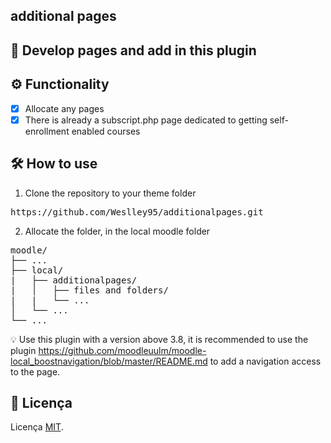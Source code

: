 ## additional pages

## 🎨 Develop pages and add in this plugin

## ⚙️ Functionality

- [x] Allocate any pages
- [x] There is already a subscript.php page dedicated to getting self-enrollment enabled courses

## 🛠 How to use

1. Clone the repository to your theme folder
<pre>
https://github.com/Weslley95/additionalpages.git
</pre>
2. Allocate the folder, in the local moodle folder

<pre>
moodle/
├── ...                                
├── local/                            
|   ├── additionalpages/                         
|   │   ├── files and folders/                                                           
|   |   └── ...                        
│   └── ...                            
└── ...                                
</pre>

💡 Use this plugin with a version above 3.8, it is recommended to use the plugin https://github.com/moodleuulm/moodle-local_boostnavigation/blob/master/README.md to add a navigation access to the page.

## 📝 Licença
Licença [MIT](./LICENSE).

